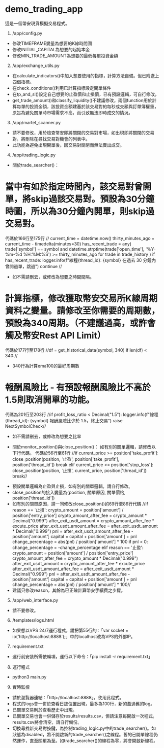 # demo_trading_app
這是一個幣安現貨模擬交易程式。

1. /app/config.py
- 修改TIMEFRAME變量為想要的K線時間圖
- 修改INITIAL_CAPITAL為想要的起始本金
- 修改MIN_TRADE_AMOUNT為想要的最低每單投資金額

2. /app/exchange_utils.py
- 在calculate_indicators()中加入想要使用的指標，計算方法自備。但已附送上四個指標。
- 在check_conditions()利用已計算指標設定開單條件
- 在tp_and_sl()設定自己想要的止盈價和止損價，已有預設邏輯，可自行修改。
- get_trade_amount()和classify_liquidity()不建議修改，兩個function用於計算每單的投資金額，該投資金額建基於該交易對的每秒成交額與訂單簿權重，原旨為避免關單時市場需求不高，而引致無法即時成交的情況。

3. /app/martet_scanner.py
- 請不要修改，用於檢查幣安即將關閉的交易對市場，如出現即將關閉的交易對，將刪除在尋找交易對機會的列表中。
- 此功能為避免出現開單後，因交易對關閉而無法賣出成交。

4. /app/trading_logic.py
- 關於trade_searcher()：
# 當中有如於指定時間內，該交易對曾開單，將skip過該交易對。預設為30分鐘時圖，所以為30分鐘內開單，則skip過交易對。
代碼於166行至175行
// current_time = datetime.now()
thirty_minutes_ago = current_time - timedelta(minutes=30)
has_recent_trade = any(
    trade['symbol'] == symbol and 
    datetime.strptime(trade['open_time'], '%Y-%m-%d %H:%M:%S') >= thirty_minutes_ago
    for trade in trade_history
)
if has_recent_trade:
    logger.info(f"線程{thread_id}: {symbol} 在過去 30 分鐘內曾開過單，跳過")
    continue //
* 如不需請刪去，或修改為想要之時間間隔。

# 計算指標，修改獲取幣安交易所K線周期資料之變量。請修改至你需要的周期數，預設為340周期。（不建議過高，或許會觸及幣安Rest API Limit）
代碼於177行至178行
//df = get_historical_data(symbol, 340)
if len(df) < 340://
* 340行為計算ema100的最好周期數

# 報酬風險比 - 有預設報酬風險比不高於1.5則取消開單的功能。
代碼為201行至203行
//if profit_loss_ratio < Decimal("1.5"):
logger.info(f"線程{thread_id}: {symbol} 報酬風險比少於 1.5，終止交易")
raise NextSymbolCheck//
* 如不需請刪去，或修改為想要之比率

- 關於monitor_position()與close_position()：
如有別的關單邏輯，請修改以下行代碼。
代碼於56行至61行
//if current_price >= position['take_profit']:
close_position(position, '止盈', position['take_profit'], position['thread_id'])
break
elif current_price <= position['stop_loss']:
close_position(position, '止損', current_price, position['thread_id'])
break//
* 預設關單邏輯為止盈與止損，如有別的關單邏輯，請自行修改。
* close_position的接入變量為(position, 關單原因, 關單價格, position['thread_id'])
* 如有別的關單原因，請一同修改close_position()的69行至86行代碼
//if reason == '止損':
crypto_amount = position['amount'] / position['entry_price']
crypto_amount_after_fee = crypto_amount * Decimal("0.999")
after_exit_usdt_amount = crypto_amount_after_fee * excute_price
after_exit_usdt_amount_after_fee = after_exit_usdt_amount * Decimal("0.999")
pnl = after_exit_usdt_amount_after_fee - position['amount']
capital = capital + position['amount'] + pnl
change_percentage = abs(pnl) / position['amount'] * 100
if pnl < 0:
change_percentage = -change_percentage
elif reason == '止盈':
crypto_amount = position['amount'] / position['entry_price']
crypto_amount_after_fee = crypto_amount * Decimal("0.999")
after_exit_usdt_amount = crypto_amount_after_fee * excute_price
after_exit_usdt_amount_after_fee = after_exit_usdt_amount * Decimal("0.999")
pnl = after_exit_usdt_amount_after_fee - position['amount']
capital = capital + position['amount'] + pnl
change_percentage = abs(pnl) / position['amount'] * 100//
* 建議只修改reason，其餘為已正確計算幣安手續費之步驟。

5. /app/web_interface.py
- 請不要修改。

6. /templates/logs.html
- 如果想以VPS 24/7運行程式，請把第55行的：「var socket = io('http://localhost:8888');」中的localhost改為VPS的外部IP。

7. requirement.txt
- 運行前安裝所需依賴項，運行以下命令：「pip install -r requirement.txt」

8. 運行程式
- python3 main.py

9. 實時監控
- 請於瀏覽器連結：「http://localhost:8888」，使用此程式。
- 程式的logs會一併於查看日誌位置出現，最多為100行，新的蓋過舊的log。
- 已關單交易則於查看歷史中出現。
- 已關單交易也會一併儲存於results/results.csv，但請注意每開啟一次程式，results.csv將會清空，請自行備份。
- 切換尋找新交易對按鍵，為控制trading_logic.py中的trade_searcher()。如狀態為disabled，將不開啟新的trade_searcher()之線程。舊的已開單線程仍然運作，直至關單為至。如trade_searcher()的線程為零，將會開啟新線程。
